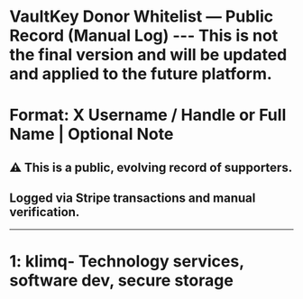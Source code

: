 
# VaultKey Donor Whitelist — Public Record (Manual Log) --- This is not the final version and will be updated and applied to the future platform.
# Format: X Username / Handle or Full Name | Optional Note

## ⚠️ This is a public, evolving record of supporters.
## Logged via Stripe transactions and manual verification.

---

# 1: klimq- Technology services, software dev, secure storage


